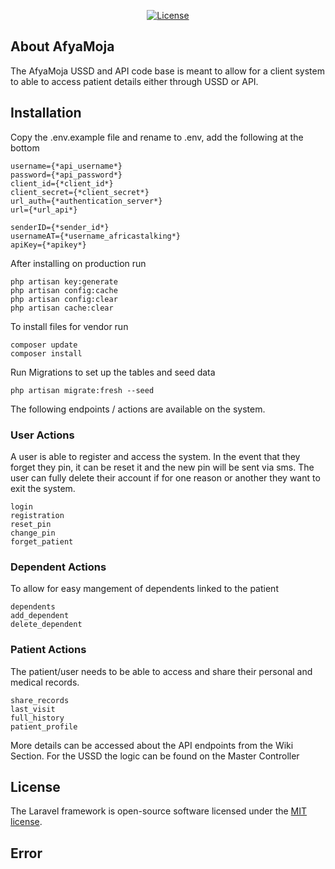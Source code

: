 <p align="center">
<a href="https://packagist.org/packages/laravel/framework"><img src="https://poser.pugx.org/laravel/framework/license.svg" alt="License"></a>
</p>

## About AfyaMoja

The AfyaMoja USSD and API code base is meant to allow for a client system to able to access patient details either through USSD or API.

## Installation

Copy the .env.example file and rename to .env, add the following at the bottom

    username={*api_username*}
    password={*api_password*}
    client_id={*client_id*}
    client_secret={*client_secret*}
    url_auth={*authentication_server*}
    url={*url_api*}

    senderID={*sender_id*}
    usernameAT={*username_africastalking*}
    apiKey={*apikey*}

After installing on production run

    php artisan key:generate
    php artisan config:cache
    php artisan config:clear
    php artisan cache:clear

To install files for vendor run

    composer update
    composer install

Run Migrations to set up the tables and seed data

    php artisan migrate:fresh --seed

The following endpoints / actions are available on the system.

### User Actions

A user is able to register and access the system.
In the event that they forget they pin, it can be reset it and the new pin will be sent via sms.
The user can fully delete their account if for one reason or another they want to exit the system.

    login
    registration
    reset_pin
    change_pin
    forget_patient

### Dependent Actions

To allow for easy mangement of dependents linked to the patient

    dependents
    add_dependent
    delete_dependent

### Patient Actions

The patient/user needs to be able to access and share their personal and medical records.

    share_records
    last_visit
    full_history
    patient_profile

More details can be accessed about the API endpoints from the Wiki Section.
For the USSD the logic can be found on the Master Controller

## License

The Laravel framework is open-source software licensed under the [MIT license](https://opensource.org/licenses/MIT).

## Error
